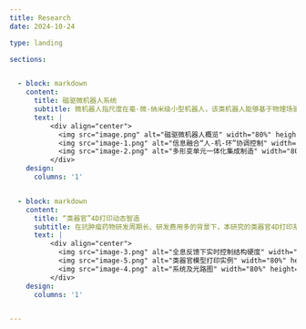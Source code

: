 ```yaml
---
title: Research
date: 2024-10-24

type: landing

sections:


  - block: markdown
    content:
      title: 磁驱微机器人系统
      subtitle: 微机器人指尺度在毫-微-纳米级小型机器人，该类机器人能够基于物理场驱动在封闭人体环境执行任务，有望成为颠覆性新兴医疗器械。针对现有微机器人运动效率低、感知能力弱、运动控制难的问题，本研究提出自主形变仿生微机器人本体创成技术，首创环境感知多形变单元一体化集成微机器人；提出微机器人跨域多模态运动控制方法，大幅提升封闭非结构环境下微机器人适应性与作业能力。
      text: |  
          <div align="center">
            <img src="image.png" alt="磁驱微机器人概览" width="80%" height="auto">
            <img src="image-1.png" alt="信息融合“人-机-环”协调控制" width="80%" height="auto">
            <img src="image-2.png" alt="多形变单元一体化集成制造" width="80%" height="auto">
          </div>
    design:
      columns: '1'


  - block: markdown
    content:
      title: “类器官”4D打印动态智造
      subtitle: 在抗肿瘤药物研发周期长、研发费用多的背景下，本研究的类器官4D打印系统采用了基于全息成像实时反馈的重建算法，通过将数字全息显微技术与DMD 光固化微加工系统相结合，实现了对类器官硬度第4维的精准控制（精度±1kPa）。类器官的使用可以极大缩短试验周期并降低成本。该项研究的4D打印系统为抗肿瘤药物的研发、个性化药物的设计和制造以及生物4D打印技术的快速操作创造了捷径。 
      text: |  
          <div align="center">
            <img src="image-3.png" alt="全息反馈下实时控制结构硬度" width="80%" height="auto">
            <img src="image-5.png" alt="类器官模型打印实例" width="80%" height="auto">
            <img src="image-4.png" alt="系统及光路图" width="80%" height="auto">
          </div>
    design:
      columns: '1'


---
```

